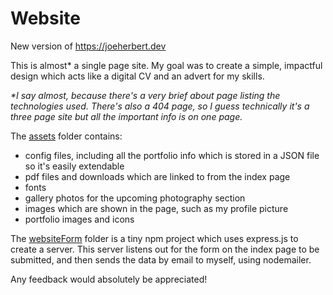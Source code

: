 # Website
New version of https://joeherbert.dev

This is almost* a single page site. My goal was to create a simple, impactful design which acts like a digital CV and an advert for my skills.

*\*I say almost, because there's a very brief about page listing the technologies used. There's also a 404 page, so I guess technically it's a three page site but all the important info is on one page.*

The [assets](/assets) folder contains:
- config files, including all the portfolio info which is stored in a JSON file so it's easily extendable
- pdf files and downloads which are linked to from the index page
- fonts
- gallery photos for the upcoming photography section
- images which are shown in the page, such as my profile picture
- portfolio images and icons

The [websiteForm](/websiteForm) folder is a tiny npm project which uses express.js to create a server. This server listens out for the form on the index page to be submitted, and then sends the data by email to myself, using nodemailer. 

Any feedback would absolutely be appreciated!
